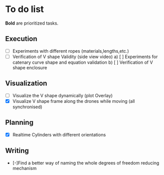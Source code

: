 # To do list

**Bold** are prioritized tasks.

## Execution

- [ ] Experiments with different ropes (materials,lengths,etc.)
- [ ] Verification of V shape Validity (side view video)
      a) [ ] Experiments for catenary curve shape and equation validation
      b) [ ] Verification of V shape enclosure

## Visualization

- [ ] Visualize the V shape dynamically (plot Overlay)
- [x] Visualize V shape frame along the drones while moving (all synchronised)

## Planning

- [x] Realtime Cylinders with different orientations

## Writing

- [-]Find a better way of naming the whole degrees of freedom reducing mechanism
